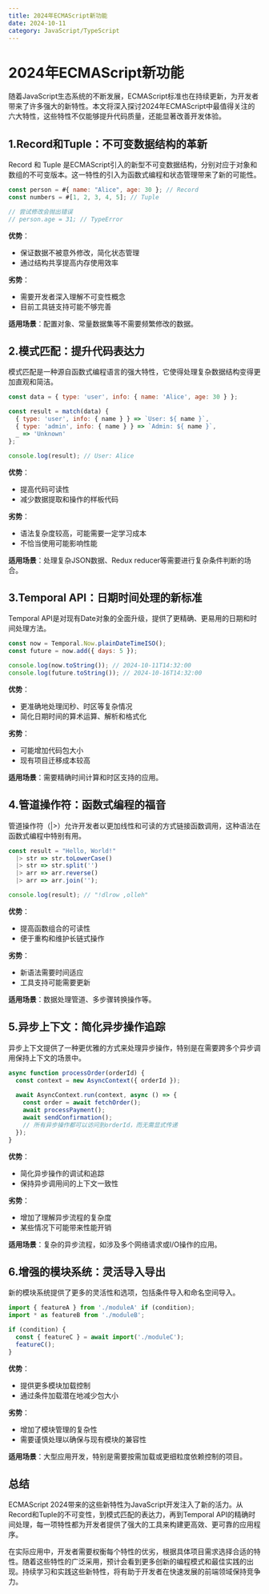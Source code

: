 ```yaml
---
title: 2024年ECMAScript新功能
date: 2024-10-11
category: JavaScript/TypeScript
---
```


# 2024年ECMAScript新功能

随着JavaScript生态系统的不断发展，ECMAScript标准也在持续更新，为开发者带来了许多强大的新特性。本文将深入探讨2024年ECMAScript中最值得关注的六大特性，这些特性不仅能够提升代码质量，还能显著改善开发体验。

## 1.Record和Tuple：不可变数据结构的革新

Record 和 Tuple 是ECMAScript引入的新型不可变数据结构，分别对应于对象和数组的不可变版本。这一特性的引入为函数式编程和状态管理带来了新的可能性。

```javascript
const person = #{ name: "Alice", age: 30 }; // Record
const numbers = #[1, 2, 3, 4, 5]; // Tuple

// 尝试修改会抛出错误
// person.age = 31; // TypeError
```

**优势**：

- 保证数据不被意外修改，简化状态管理 
- 通过结构共享提高内存使用效率

**劣势**：

- 需要开发者深入理解不可变性概念
- 目前工具链支持可能不够完善

**适用场景**：配置对象、常量数据集等不需要频繁修改的数据。

## 2.模式匹配：提升代码表达力

模式匹配是一种源自函数式编程语言的强大特性，它使得处理复杂数据结构变得更加直观和简洁。

```javascript
const data = { type: 'user', info: { name: 'Alice', age: 30 } };

const result = match(data) {
  { type: 'user', info: { name } } => `User: ${ name }`,
  { type: 'admin', info: { name } } => `Admin: ${ name }`,
  _ => 'Unknown'
};

console.log(result); // User: Alice
```

**优势**：

- 提高代码可读性
- 减少数据提取和操作的样板代码

**劣势**：

- 语法复杂度较高，可能需要一定学习成本 
- 不恰当使用可能影响性能

**适用场景**：处理复杂JSON数据、Redux reducer等需要进行复杂条件判断的场合。

## 3.Temporal API：日期时间处理的新标准

Temporal API是对现有Date对象的全面升级，提供了更精确、更易用的日期和时间处理方法。

```javascript
const now = Temporal.Now.plainDateTimeISO();
const future = now.add({ days: 5 });

console.log(now.toString()); // 2024-10-11T14:32:00
console.log(future.toString()); // 2024-10-16T14:32:00
```

**优势**：

- 更准确地处理闰秒、时区等复杂情况 
- 简化日期时间的算术运算、解析和格式化

**劣势**：

- 可能增加代码包大小 
- 现有项目迁移成本较高

**适用场景**：需要精确时间计算和时区支持的应用。

## 4.管道操作符：函数式编程的福音

管道操作符（|>）允许开发者以更加线性和可读的方式链接函数调用，这种语法在函数式编程中特别有用。

```javascript
const result = "Hello, World!"
  |> str => str.toLowerCase()
  |> str => str.split('')
  |> arr => arr.reverse()
  |> arr => arr.join('');

console.log(result); // "!dlrow ,olleh"
```

**优势**：

- 提高函数组合的可读性 
- 便于重构和维护长链式操作

**劣势**：

- 新语法需要时间适应 
- 工具支持可能需要更新

**适用场景**：数据处理管道、多步骤转换操作等。

## 5.异步上下文：简化异步操作追踪

异步上下文提供了一种更优雅的方式来处理异步操作，特别是在需要跨多个异步调用保持上下文的场景中。

```javascript
async function processOrder(orderId) {
  const context = new AsyncContext({ orderId });
  
  await AsyncContext.run(context, async () => {
    const order = await fetchOrder();
    await processPayment();
    await sendConfirmation();
    // 所有异步操作都可以访问到orderId，而无需显式传递
  });
}
```

**优势**：

- 简化异步操作的调试和追踪 
- 保持异步调用间的上下文一致性

**劣势**：

- 增加了理解异步流程的复杂度 
- 某些情况下可能带来性能开销

**适用场景**：复杂的异步流程，如涉及多个网络请求或I/O操作的应用。

## 6.增强的模块系统：灵活导入导出

新的模块系统提供了更多的灵活性和选项，包括条件导入和命名空间导入。

```javascript
import { featureA } from './moduleA' if (condition);
import * as featureB from './moduleB';

if (condition) {
  const { featureC } = await import('./moduleC');
  featureC();
}
```

**优势**：

- 提供更多模块加载控制 
- 通过条件加载潜在地减少包大小

**劣势**：

- 增加了模块管理的复杂性 
- 需要谨慎处理以确保与现有模块的兼容性

**适用场景**：大型应用开发，特别是需要按需加载或更细粒度依赖控制的项目。

## 总结

ECMAScript 2024带来的这些新特性为JavaScript开发注入了新的活力。从Record和Tuple的不可变性，到模式匹配的表达力，再到Temporal API的精确时间处理，每一项特性都为开发者提供了强大的工具来构建更高效、更可靠的应用程序。

在实际应用中，开发者需要权衡每个特性的优劣，根据具体项目需求选择合适的特性。随着这些特性的广泛采用，预计会看到更多创新的编程模式和最佳实践的出现。持续学习和实践这些新特性，将有助于开发者在快速发展的前端领域保持竞争力。
